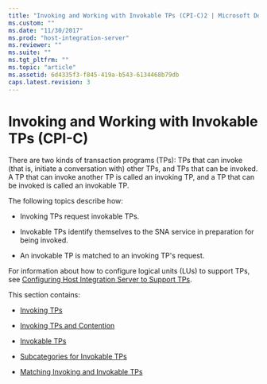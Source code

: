 ```yaml
---
title: "Invoking and Working with Invokable TPs (CPI-C)2 | Microsoft Docs"
ms.custom: ""
ms.date: "11/30/2017"
ms.prod: "host-integration-server"
ms.reviewer: ""
ms.suite: ""
ms.tgt_pltfrm: ""
ms.topic: "article"
ms.assetid: 6d4335f3-f845-419a-b543-6134468b79db
caps.latest.revision: 3
---
```

# Invoking and Working with Invokable TPs (CPI-C)
There are two kinds of transaction programs (TPs): TPs that can invoke (that is, initiate a conversation with) other TPs, and TPs that can be invoked. A TP that can invoke another TP is called an invoking TP, and a TP that can be invoked is called an invokable TP.  
  
 The following topics describe how:  
  
-   Invoking TPs request invokable TPs.  
  
-   Invokable TPs identify themselves to the SNA service in preparation for being invoked.  
  
-   An invokable TP is matched to an invoking TP's request.  
  
 For information about how to configure logical units (LUs) to support TPs, see [Configuring Host Integration Server to Support TPs](../HIS2010/configuring-host-integration-server-to-support-tps-cpi-c-2.md).  
  
 This section contains:  
  
-   [Invoking TPs](../HIS2010/invoking-tps-cpi-c-1.md)  
  
-   [Invoking TPs and Contention](../HIS2010/invoking-tps-and-contention-cpi-c-2.md)  
  
-   [Invokable TPs](../HIS2010/invokable-tps-cpi-c-1.md)  
  
-   [Subcategories for Invokable TPs](../HIS2010/subcategories-for-invokable-tps-cpi-c-2.md)  
  
-   [Matching Invoking and Invokable TPs](../HIS2010/matching-invoking-and-invokable-tps-cpi-c-2.md)